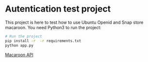 # Autentication test project

This project is here to test how to use Ubuntu Openid and Snap store macaroon.
You need Python3 to run the project:

```bash
# Run the project
pip install -r  -r requirements.txt
python app.py
```

[Macaroon API ](https://dashboard.snapcraft.io/docs/api/macaroon.html)
